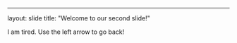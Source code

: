 ---
layout: slide
title: "Welcome to our second slide!"

I am tired.
Use the left arrow to go back!
